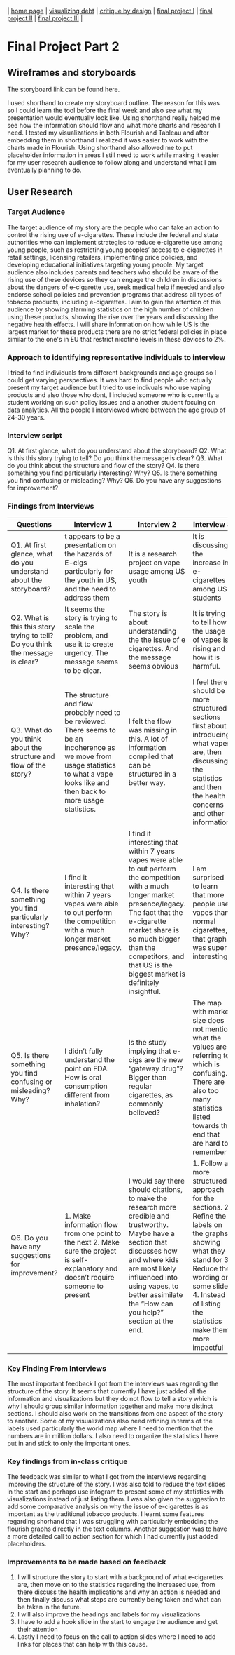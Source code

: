 | [home page](https://cmustudent.github.io/tswd-portfolio-templates/) | [visualizing debt](visualizing-government-debt) | [critique by design](critique-by-design) | [final project I](final-project-part-one) | [final project II](final-project-part-two) | [final project III](final-project-part-three) |

# Final Project Part 2

## Wireframes and storyboards

The storyboard link can be found here. 

I used shorthand to create my storyboard outline. The reason for this was so I could learn the tool before the final week and also see what my presentation would eventually look like. Using shorthand really helped me see how the information should flow and what more charts and research I need. I tested my visualizations in both Flourish and Tableau and after embedding them in shorthand I realized it was easier to work with the charts made in Flourish. Using shorthand also allowed me to put placeholder information in areas I still need to work while making it easier for my user research audience to follow along and understand what I am eventually planning to do. 


## User Research 

### Target Audience

The target audience of my story are the people who can take an action to control the rising use of e-cigarettes. These include the federal and state authorities who can implement strategies to reduce e-cigarette use among young people, such as restricting young peoples’ access to e-cigarettes in retail settings, licensing retailers, implementing price policies, and developing educational initiatives targeting young people. My target audience also includes parents and teachers who should be aware of the rising use of these devices so they can engage the children in discussions about the dangers of e-cigarette use, seek medical  help if needed and also endorse school policies and prevention programs that address all types of tobacco products, including e-cigarettes. I aim to gain the attention of this audience by showing alarming statistics on the high number of children using these products, showing the rise over the years and discussing the negative health effects. I will share information on how while US is the largest market for these products there are no strict federal policies in place similar to the one's in EU that restrict nicotine levels in these devices to 2%. 

### Approach to identifying representative individuals to interview

I tried to find individuals from different backgrounds and age groups so I could get varying perspectives. It was hard to find people who actually present my target audience but I tried to use indivuals who use vaping products and also those who dont, I included someone who is currently a student working on such policy issues and a another student focuing on data analytics. All the people I interviewed where between the age group of 24-30 years. 


### Interview script
Q1. At first glance, what do you understand about the storyboard?
Q2. What is this this story trying to tell? Do you think the message is clear?
Q3. What do you think about the structure and flow of the story?
Q4. Is there something you find particularly interesting? Why?
Q5. Is there something you find confusing or misleading? Why?
Q6. Do you have any suggestions for improvement?

### Findings from Interviews



| Questions    | Interview 1 | Interview 2 | Interview 3   | 
|--------------|-------------|---------------------|--------|
| Q1. At first glance, what do you understand about the storyboard?        | t appears to be a presentation on the hazards of E-cigs particularly for the youth in US, and the need to address them       | It is a research project on vape usage among US youth         | It is discussing the increase in e-cigarettes among US students     | 
| Q2. What is this this story trying to tell? Do you think the message is clear?      | It seems the story is trying to scale the problem, and use it to create urgency. The message seems to be clear.        | The story is about understanding the the issue of e cigarettes. And the message seems obvious               |It is trying to tell how the usage of vapes is rising and how it is harmful.   | 
| Q3. What do you think about the structure and flow of the story?  | The structure and flow probably need to be reviewed. There seems to be an incoherence as we move from usage statistics to what a vape looks like and then back to more usage statistics.      | I felt the flow was missing in this. A lot of information compiled that can be structured in a better way.          | I feel there should be more structured sections first about introducing what vapes are, then discussing the statistics and then the health concerns and other information.| Blowing bubbles |
| Q4. Is there something you find particularly interesting? Why?  |I find it interesting that within 7 years vapes were able to out perform the competition with a much longer market presence/legacy. | I find it interesting that within 7 years vapes were able to out perform the competition with a much longer market presence/legacy.	The fact that the e-cigarette market share is so much bigger than the competitors, and that US is the biggest market is definitely insightful.     | 	I am surprised to learn that more people use vapes than normal cigarettes, that graph was super interesting | 
|Q5. Is there something you find confusing or misleading? Why? | I didn’t fully understand the point on FDA. How is oral consumption different from inhalation?  | Is the study implying that e-cigs are the new “gateway drug”? Bigger than regular cigarettes, as commonly believed?        | The map with market size does not mention what the values are referring to which is confusing. There are also too many statistics listed towards the end that are hard to remember|
| Q6. Do you have any suggestions for improvement?| 1.	Make information flow from one point to the next 2.	Make sure the project is self-explanatory and doesn’t require someone to present| I would say there should citations, to make the research more credible and trustworthy. Maybe have a section that discusses how and where kids are most likely influenced into using vapes, to better assimilate the “How can you help?” section at the end.        |	1.	Follow a more structured approach for the sections. 2.	Refine the labels on the graphs showing what they stand for 3.	Reduce the wording on some slides 4.	Instead of listing the statistics make them more impactful |   
	
	
       
### Key Finding From Interviews

The most important feedback I got from the interviews was regarding the structure of the story. It seems that currently I have just added all the information and visualizations but they do not flow to tell a story which is why I should group similar information together and make more distinct sections. I should also work on the transitions from one aspect of the story to another. Some of my visualizations also need refining in terms of the labels used particularly the world map where I need to mention that the numbers are in million dollars. I also need to organize the statistics I have put in and stick to only the important ones.  

### Key findings from in-class critique
The feedback was similar to what I got from the interviews regarding improving the structure of the story. I was also told to reduce the text slides in the start and perhaps use infogram to present some of my statistics with visualizations instead of just listing them. I was also given the suggestion to add some comparative analysis on why the issue of e-cigarettes is as important as the traditional tobacco products. I learnt some features regarding shorhand that I was struggling with particularly embedding the flourish graphs directly in the text columns. Another suggestion was to have a more detailed call to action section for which I had currently just added placeholders. 


### Improvements to be made based on feedback

1. I will structure the story to start with a background of what e-cigarettes are, then move on to the statistics regarding the increased use, from there discuss the health implications and why an action is needed and then finally discuss what steps are currently being taken and what can be taken in the future. 
2. I will also improve the headings and labels for my visualizations 
3. I have to add a hook slide in the start to engage the audience and get their attention 
4. Lastly I need to focus on the call to action slides where I need to add links for places that can help with this cause. 









